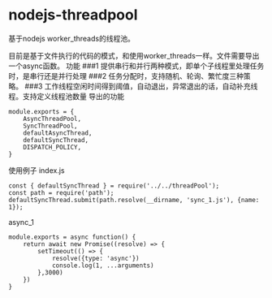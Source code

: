 # nodejs-threadpool
基于nodejs worker_threads的线程池。

目前是基于文件执行的代码的模式，和使用worker_threads一样。文件需要导出一个async函数。
功能
    ###1 提供串行和并行两种模式，即单个子线程里处理任务时，是串行还是并行处理
    ###2 任务分配时，支持随机、轮询、繁忙度三种策略。
    ###3 工作线程空闲时间得到阈值，自动退出，异常退出的话，自动补充线程。支持定义线程池数量
导出的功能
```
module.exports = {
    AsyncThreadPool,
    SyncThreadPool,
    defaultAsyncThread,
    defaultSyncThread, 
    DISPATCH_POLICY,
}
```
使用例子
index.js
```
const { defaultSyncThread } = require('../../threadPool');
const path = require('path');
defaultSyncThread.submit(path.resolve(__dirname, 'sync_1.js'), {name: 1});
```
async_1
```
module.exports = async function() {
    return await new Promise((resolve) => {
        setTimeout(() => {
            resolve({type: 'async'})
            console.log(1, ...arguments)
        },3000)
    })
}
```
